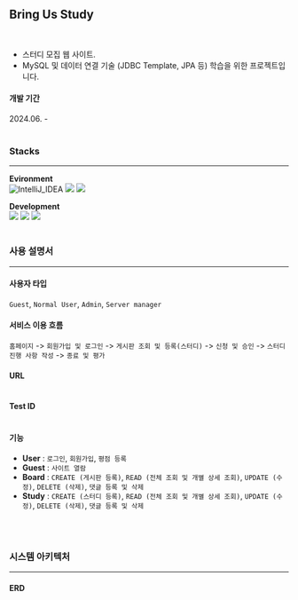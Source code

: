## Bring Us Study
<br>

- 스터디 모집 웹 사이트.
- MySQL 및 데이터 연결 기술 (JDBC Template, JPA 등) 학습을 위한 프로젝트입니다.

#### 개발 기간
2024.06. -
<br>
<br>


### Stacks
---
**Evironment** <br>
<img src="https://img.shields.io/badge/IntelliJ_IDEA-000000?style=for-the-badge&amp;logo=IntelliJ%20IDEA&amp;logoColor=white" alt="IntelliJ_IDEA">
<img src="https://img.shields.io/badge/Git-F05032?style=for-the-badge&logo=Git&logoColor=white">   <!-- Git -->
<img src="https://img.shields.io/badge/Github-181717?style=for-the-badge&logo=GitHub&logoColor=white">   <!-- Github -->

**Development** <br>
<img src="https://img.shields.io/badge/java-007396?style=for-the-badge&logo=OpenJDK&logoColor=white">   <!-- Java -->
<img src="https://img.shields.io/badge/Spring-6DB33F?style=for-the-badge&logo=Spring&logoColor=white">  <!-- Spring -->
<img src="https://img.shields.io/badge/springboot-6DB33F?style=for-the-badge&logo=springboot&logoColor=white">  <!-- Spring boot -->
<br>
<br>


### 사용 설명서
---

  #### 사용자 타입
  `Guest`, `Normal User`, `Admin`, `Server manager`
  #### 서비스 이용 흐름
  `홈페이지` -> `회원가입 및 로그인` -> `게시판 조회 및 등록(스터디)` -> `신청 및 승인` -> `스터디 진행 사항 작성` -> `종료 및 평가`
  #### URL
  ```
  ```
  #### Test ID
  ```
  ```
  #### 기능
  - **User** : `로그인`, `회원가입`, `평점 등록`
  - **Guest** : `사이트 열람`
  - **Board** : `CREATE (게시판 등록)`, `READ (전체 조회 및 개별 상세 조회)`, `UPDATE (수정)`, `DELETE (삭제)`, `댓글 등록 및 삭제`
  - **Study** : `CREATE (스터디 등록)`, `READ (전체 조회 및 개별 상세 조회)`, `UPDATE (수정)`, `DELETE (삭제)`, `댓글 등록 및 삭제`
<br>
<br>


### 시스템 아키텍처
---

  #### ERD
```bash

```

<br>
